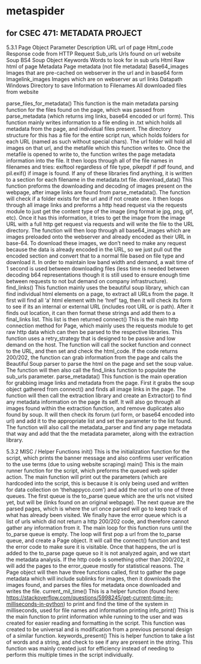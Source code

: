 # metaspider
## for CSEC 471: METADATA PROJECT

5.3.1	Page Object
Parameter	Description
URL	url of page
Html_code	Response code from HTTP Request
Sub_urls	Urls found on url website
Soup	BS4 Soup Object
Keywords	Words to look for in sub urls
Html	Raw html of page
Metadata	Page metadata (not file metadata)
Base64_images	Images that are pre-cached on webserver in the url and in base64 form
Imagelink_images	Images which are on webserver as url links
Datapath	Windows Directory to save Information to
Filenames	All downloaded files from website

parse_files_for_metadata()
This function is the main metadata parsing function for the files found on the page, which was passed from parse_metadata (which returns img links, base64 encoded or url form). This function mainly writes information to a file ending in .txt which holds all metadata from the page, and individual files present. The directory structure for this has a file for the entire script run, which holds folders for each URL (named as such without special chars). The url folder will hold all images on that url, and the metafile which this function writes to. 
Once the metafile is opened to write to, the function writes the page metadata information into the file. It then loops through all of the file names in filenames and tries: exiftool regardless of file type, pikepdf if pdf found, and pil.exif() if image is found. If any of these libraries find anything, it is written to a section for each filename in the metadata.txt file. 
download_data()
This function preforms the downloading and decoding of images present on the webpage, after image links are found from parse_metadata(). The function will check if a folder exists for the url and if not create one. It then loops through all image links and preforms a http head request via the requests module to just get the content type of the image (img format ie jpg, png, gif, etc). Once it has this information, it tries to get the image from the image URL with a full http get request via requests and will write the file to the URL directory. The function will then loop through all base64_images which are images preloaded onto the webserver and already encoded as their URL in base-64. To download these images, we don’t need to make any request because the data is already encoded in the URL, so we just pull out the encoded section and convert that to a normal file based on file type and download it. In order to maintain low band width and demand, a wait time of 1 second is used between downloading files (less time is needed between decoding b64 representations though it is still used to ensure enough time between requests to not but demand on company infrastructure). 
find_links()
This function mainly uses the beautiful soup library, which can find individual html elements on a page, to extract all URLs from the page. It first will find all ‘a’ html element with he ‘href’ tag, then it will check its form to see if its an internal or external URL (includes root URL or is path). After it finds out location, it can then format these strings and add them to a final_links list. This list is then returned 
connect()
This is the main http connection method for Page, which mainly uses the requests module to get raw http data which can then be parsed to the respective libraries. This function uses a retry_strategy that is designed to be passive and low demand on the host. The function will call the socket function and connect to the URL, and then set and check the html_code. If the code returns 200/202, the function can grab information from the page and calls the Beautiful Soup parser to parse the html on the page and set the soup value. The function will then also call the find_links function to populate the sub_urls parameter. 
parse_metadata()
This function is the main operation for grabbing image links and metadata from the page. First it grabs the soup object gathered from connect() and finds all image links in the page. The function will then call the extraction library and create an Extractor() to find any metadata information on the page its self. It will also go through all images found within the extraction function, and remove duplicates also found by soup. It will then check its forum (url form, or base64 encoded into url) and add it to the appropriate list and set the parameter to the list found. The function will also call the metadata_parser and find any page metadata that way and add that the the metadata parameter, along with the extraction library. 

5.3.2	MISC / Helper Functions
init()
This is the initialization function for the script, which prints the banner message and also confirms user verification to the use terms (due to using website scraping)
main()
This is the main runner function for the script, which preforms the queued web spider action. The main function will print out the parameters (which are hardcoded into the script, this is because it is only being used and written for data collection on ‘thehappyco.com’) and add the root url to one of three queues. The first queue is the to_parse queue which are the urls not visited yet, but will be (links found on an original webpage). The next queue are the parsed pages, which is where the url once parsed will go to keep track of what has already been visited. We finally have the error queue which is a list of urls which did not return a http 200/202 code, and therefore cannot gather any information from it. 
The main loop for this function runs until the to_parse queue is empty. The loop will first pop a url from the to_parse queue, and create a Page object. It will call the connect() function and test the error code to make sure it is visitable. Once that happens, the url is added to the to_parse page queue so it is not analyzed again, and we start the metadata analysis. If the http code is something other than 200/202, it will add the pages to the error_queue mostly for statistical reasons. The Page object will then have three functions called, first to gather the page metadata which will include sublinks for images, then it downloads the images found, and parses the files for metadata once downloaded and writes the file. 
current_mil_time()
This is a helper function (found here: https://stackoverflow.com/questions/5998245/get-current-time-in-milliseconds-in-python) to print and find the time of the system in milliseconds, used for file names and information printing
info_print()
This is the main function to print information while running to the user and was created for easier reading and formatting in the script. This function was created to be universal and is modification from a previous personal design of a similar function.
keywords_present()
This is helper function to take a list of words and a string, and check to see if any are present in the string. This function was mainly created just for efficiency instead of needing to perform this multiple times in the script individually. 

